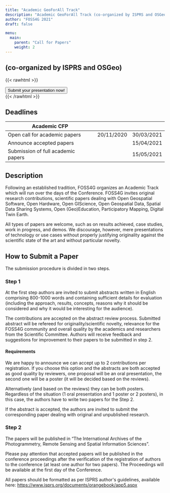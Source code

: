 ```yaml
---
title: "Academic GeoForAll Track"
description: "Academic GeoForAll Track (co-organized by ISPRS and OSGeo)"
author: "FOSS4G 2021"
draft: false

menu:
  main:
    parent: "Call for Papers"
    weight: 2
---
```


##  (co-organized by ISPRS and OSGeo)

{{< rawhtml >}}
        <div class="col d-flex justify-content-center">
          <a style="btn btn-primary mb-3" href="https://callforpapers.2021.foss4g.org/foss4g-2021-academic/cfp">
            <button type="button" name="button" class="btn btn-primary rounded-pill px-5 py-2 mb-5">
              Submit your presentation now!
            </button>
          </a>
        </div>
{{< /rawhtml >}}

## Deadlines


| Academic CFP                      |            |            |
|-----------------------------------|------------|------------|
|Open call for academic papers      | 20/11/2020 | 30/03/2021 |
|Announce accepted papers           |            | 15/04/2021 |
|Submission of full academic papers |            | 15/05/2021 |


## Description

Following an established tradition, FOSS4G organizes an Academic Track which will run over the days of the Conference. FOSS4G invites original research contributions, scientific papers dealing with Open Geospatial Software, Open Hardware, Open GIScience, Open Geospatial Data, Spatial Data Sharing Systems, Open (Geo)Education, Participatory Mapping, Digital Twin Earth.

All types of papers are welcome, such as on results achieved, case studies, work in progress, and demos. We discourage, however, mere presentations of technology or use cases without properly justifying originality against the scientific state of the art and without particular novelty.

## How to Submit a Paper

The submission procedure is divided in two steps. 

### **Step 1**

At the first step authors are invited to submit abstracts written in English comprising 800-1000 words and containing sufficient details for evaluation (including the approach, results, concepts, reasons why it should be considered and why it would be interesting for the audience). 

The contributions are accepted on the abstract review process. Submitted abstract will be refereed for originality/scientific novelty, relevance for the FOSS4G community and overall quality by the academics and researchers from the Scientific Committee. Authors will receive feedback and suggestions for improvement to their papers to be submitted in step 2.

#### Requirements

We are happy to announce we can accept up to 2 contributions per registration. If you choose this option and the abstracts are both accepted as good quality by reviewers, one proposal will be an oral presentation, the second one will be a poster (it will be decided based on the reviews).

Alternatively (and based on the reviews) they can be both posters. Regardless of the situation (1 oral presentation and 1 poster or 2 posters), in this case, the authors have to write two papers for the Step 2. 

If the abstract is accepted, the authors are invited to submit the corresponding paper dealing with original and unpublished research. 

### **Step 2**
The papers will be published in “The International Archives of the Photogrammetry, Remote Sensing and Spatial Information Sciences”. 

Please pay attention that accepted papers will be published in the conference proceedings after the verification of the registration of authors to the conference (at least one author for two papers). The Proceedings will be available at the first day of the Conference.

All papers should be formatted as per ISPRS author's guidelines, available here:  https://www.isprs.org/documents/orangebook/app5.aspx
